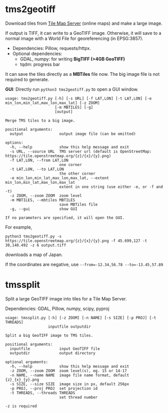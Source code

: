 # tms2geotiff
Download tiles from [Tile Map Server](https://wiki.openstreetmap.org/wiki/Slippy_map_tilenames) (online maps) and make a large image.

If output is TIFF, it can write to a GeoTIFF image.
Otherwise, it will save to a normal image with a World File for georeferencing (in EPSG:3857).

* Dependencies: Pillow, requests/httpx.
* Optional dependencies:
  * GDAL, numpy: for writing **BigTIFF (>4GB GeoTIFF)**
  * tqdm: progress bar

It can save the tiles directly as a **MBTiles** file now. The big image file is not required to generate.


**GUI**: Directly run `python3 tms2geotiff.py` to open a GUI window.

    usage: tms2geotiff.py [-h] [-s URL] [-f LAT,LON] [-t LAT,LON] [-e min_lon,min_lat,max_lon,max_lat] [-z ZOOM]
                          [-m MBTILES] [-g]
                          [output]

    Merge TMS tiles to a big image.

    positional arguments:
      output                output image file (can be omitted)

    options:
      -h, --help            show this help message and exit
      -s URL, --source URL  TMS server url (default is OpenStreetMap: https://tile.openstreetmap.org/{z}/{x}/{y}.png)
      -f LAT,LON, --from LAT,LON
                            one corner
      -t LAT,LON, --to LAT,LON
                            the other corner
      -e min_lon,min_lat,max_lon,max_lat, --extent min_lon,min_lat,max_lon,max_lat
                            extent in one string (use either -e, or -f and -t)
      -z ZOOM, --zoom ZOOM  zoom level
      -m MBTILES, --mbtiles MBTILES
                            save MBTiles file
      -g, --gui             show GUI

    If no parameters are specified, it will open the GUI.

For example,

    python3 tms2geotiff.py -s https://tile.openstreetmap.org/{z}/{x}/{y}.png -f 45.699,127 -t 30,148.492 -z 6 output.tiff

downloads a map of Japan.

If the coordinates are negative, use `--from=-12.34,56.78 --to=-13.45,57.89`


# tmssplit
Split a large GeoTIFF image into tiles for a Tile Map Server.

Dependencies: GDAL, Pillow, numpy, scipy, pyproj

    usage: tmssplit.py [-h] [-z ZOOM] [-n NAME] [-s SIZE] [-p PROJ] [-t THREADS]
                       inputfile outputdir

    Split a big GeoTIFF image to TMS tiles.

    positional arguments:
      inputfile             input GeoTIFF file
      outputdir             output directory

    optional arguments:
      -h, --help            show this help message and exit
      -z ZOOM, --zoom ZOOM  zoom level(s), eg. 15 or 14-17
      -n NAME, --name NAME  image file name format, default {z}_{x}_{y}.png
      -s SIZE, --size SIZE  image size in px, default 256px
      -p PROJ, --proj PROJ  set projection id
      -t THREADS, --threads THREADS
                            set thread number

    -z is required

